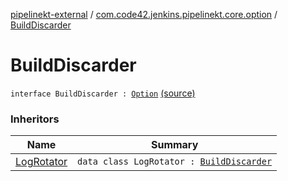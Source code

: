[pipelinekt-external](../index.md) / [com.code42.jenkins.pipelinekt.core.option](index.md) / [BuildDiscarder](./-build-discarder.md)

# BuildDiscarder

`interface BuildDiscarder : `[`Option`](../com.code42.jenkins.pipelinekt.core/-option.md) [(source)](https://github.com/code42/pipelinekt/tree/master/core/src/main/kotlin/com/code42/jenkins/pipelinekt/core/option/BuildDiscarder.kt#L5)

### Inheritors

| Name | Summary |
|---|---|
| [LogRotator](../com.code42.jenkins.pipelinekt.internal.option/-log-rotator/index.md) | `data class LogRotator : `[`BuildDiscarder`](./-build-discarder.md) |
